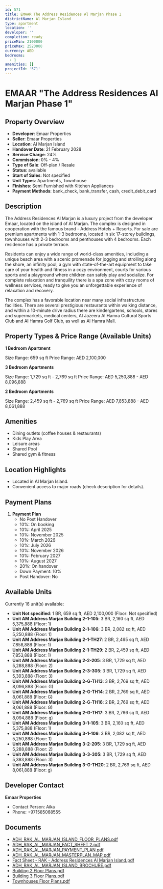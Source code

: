 ```yaml
---
id: 571
title: EMAAR The Address Residences Al Marjan Phase 1
districtName: Al Marjan Island
type: apartment
location: ''
developer: ''
completion: ready
priceMin: 2100000
priceMax: 2520000
currency: AED
bedrooms:
  - 1
amenities: []
projectId: '571'
---
```


# EMAAR "The Address Residences Al Marjan Phase 1"

## Property Overview
- **Developer**: Emaar Properties
- **Seller**: Emaar Properties
- **Location**: Al Marjan Island
- **Handover Date**: 21 February 2028
- **Service Charge**: 24%
- **Commission**: 0% - 4%
- **Type of Sale**: Off-plan / Resale
- **Status**: available
- **Start of Sales**: Not specified
- **Unit Types**: Apartments, Townhouse
- **Finishes**: Semi Furnished with Kitchen Appliances
- **Payment Methods**: bank_check, bank_transfer, cash, credit_debit_card

## Description
The Address Residences Al Marjan is a luxury project from the developer Emaar, located on the island of Al Marjan. The complex is designed in cooperation with the famous brand - Address Hotels + Resorts. For sale are premium apartments with 1-3 bedrooms, located in six 17-storey buildings, townhouses with 2-3 bedrooms and penthouses with 4 bedrooms. Each residence has a private terrace.

Residents can enjoy a wide range of world-class amenities, including a unique beach area with a scenic promenade for jogging and strolling along the shore, an infinity pool, a gym with state-of-the-art equipment to take care of your health and fitness in a cozy environment, courts for various sports and a playground where children can safely play and socialize. For complete relaxation and tranquility there is a spa zone with cozy rooms of wellness services, ready to give you an unforgettable experience of relaxation and recovery.

The complex has a favorable location near many social infrastructure facilities. There are several prestigious restaurants within walking distance, and within a 10-minute drive radius there are kindergartens, schools, stores and supermarkets, medical centers, Al Jazeera Al Hamra Cultural Sports Club and Al Hamra Golf Club, as well as Al Hamra Mall.

## Property Types & Price Range (Available Units)
**1 Bedroom Apartment**

Size Range: 659 sq ft
Price Range: AED 2,100,000

**3 Bedroom Apartments**

Size Range: 1,729 sq ft - 2,769 sq ft
Price Range: AED 5,250,888 - AED 8,096,888

**2 Bedroom Apartments**

Size Range: 2,459 sq ft - 2,769 sq ft
Price Range: AED 7,853,888 - AED 8,061,888

## Amenities
- Dining outlets  (coffee houses & restaurants)
- Kids Play Area
- Leisure areas
- Shared Pool
- Shared gym & fitness

## Location Highlights
- Located in Al Marjan Island.
- Convenient access to major roads (check description for details).

## Payment Plans
1. **Payment Plan**
   - No Post Handover
   - 10%: On booking
   - 10%: April 2025
   - 10%: November 2025
   - 10%: March 2026
   - 10%: July 2026
   - 10%: November 2026
   - 10%: February 2027
   - 10%: August 2027
   - 20%: On handover
   - Down Payment: 10%
   - Post Handover: No

## Available Units
Currently 16 unit(s) available:
- **Unit Not specified**: 1 BR, 659 sq ft, AED 2,100,000 (Floor: Not specified)
- **Unit AM Address Marjan Building 2-1-105**: 3 BR, 2,160 sq ft, AED 5,375,888 (Floor: 1)
- **Unit AM Address Marjan Building 2-1-106**: 3 BR, 2,082 sq ft, AED 5,250,888 (Floor: 1)
- **Unit AM Address Marjan Building 2-1-TH27**: 2 BR, 2,465 sq ft, AED 7,858,888 (Floor: 1)
- **Unit AM Address Marjan Building 2-1-TH29**: 2 BR, 2,459 sq ft, AED 7,853,888 (Floor: 1)
- **Unit AM Address Marjan Building 2-2-205**: 3 BR, 1,729 sq ft, AED 5,288,888 (Floor: 2)
- **Unit AM Address Marjan Building 2-3-305**: 3 BR, 1,729 sq ft, AED 5,393,888 (Floor: 3)
- **Unit AM Address Marjan Building 2-G-TH13**: 3 BR, 2,769 sq ft, AED 8,096,888 (Floor: G)
- **Unit AM Address Marjan Building 2-G-TH14**: 2 BR, 2,769 sq ft, AED 8,061,888 (Floor: G)
- **Unit AM Address Marjan Building 2-G-TH16**: 2 BR, 2,769 sq ft, AED 8,061,888 (Floor: G)
- **Unit AM Address Marjan Building 2-G-TH17**: 3 BR, 2,766 sq ft, AED 8,094,888 (Floor: g)
- **Unit AM Address Marjan Building 3-1-105**: 3 BR, 2,160 sq ft, AED 5,375,888 (Floor: 1)
- **Unit AM Address Marjan Building 3-1-106**: 3 BR, 2,082 sq ft, AED 5,250,888 (Floor: 1)
- **Unit AM Address Marjan Building 3-2-205**: 3 BR, 1,729 sq ft, AED 5,288,888 (Floor: 2)
- **Unit AM Address Marjan Building 3-3-305**: 3 BR, 1,729 sq ft, AED 5,393,888 (Floor: 3)
- **Unit AM Address Marjan Building 3-G-TH20**: 2 BR, 2,769 sq ft, AED 8,061,888 (Floor: g)

## Developer Contact
**Emaar Properties**
- Contact Person: Aika
- Phone: +971585068555

## Documents
- [ADH_RAK_AL_MARJAN_ISLAND_FLOOR_PLANS.pdf](https://cdn.geniemap.net/2023/11/28/m2X23igS0r3bHX863QWBgRCkBbCgL8sMwUJeBMr4.pdf)
- [ADH_RAK_AL_MARJAN_FACT_SHEET 2.pdf](https://cdn.geniemap.net/2023/11/28/bO2kv12L23jxMYPizFHRPFkhKronrjZOZQpKTngb.pdf)
- [ADH_RAK_AL_MARJAN_PAYMENT_PLAN.pdf](https://cdn.geniemap.net/2023/11/28/fqpdLp3khDSCwPwd8dT9UdT5Cb21PCCiX3NzFMKM.pdf)
- [ADH_RAK_AL_MARJAN_MASTERPLAN_MAP.pdf](https://cdn.geniemap.net/2023/11/28/Q6EzgzXyu5wck2MEhQtrkFlDVJOztMarLPAqHTOB.pdf)
- [Fact Sheet - RAK - Address Residences Al Marjan Island.pdf](https://cdn.geniemap.net/2023/11/28/YxtjNuTOgKhE18Bm3IMS2OCKRdjIsaG4ruhcCJvZ.pdf)
- [ADH_RAK_AL_MARJAN_ISLAND_BROCHURE.pdf](https://cdn.geniemap.net/2023/11/28/qFxuLdqIVHAganUoBDOv5MOzWkBGb2nYsCX9dk5W.pdf)
- [Building 2 Floor Plans.pdf](https://cdn.geniemap.net/2024/03/17/qNTQSob9nhBrrdxMC26opGeXYgqIlTAe0wEHZRbW.pdf)
- [Building 3 Floor Plans.pdf](https://cdn.geniemap.net/2024/03/17/EJtGFhmEj5PUHEkM1VABKTTZJq6PGRlki6MaAN0w.pdf)
- [Townhouses Floor Plans.pdf](https://cdn.geniemap.net/2024/03/17/NOc5v6pzfv5ElquuVxcwY7XO6jwy9qHqeJaNO4Rl.pdf)
